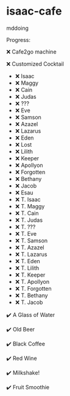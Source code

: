 # isaac-cafe
mddoing

Progress:

❌ Cafe2go machine

❌ Customized Cocktail
- ❌ Isaac
- ❌ Maggy
- ❌ Cain
- ❌ Judas
- ❌ ???
- ❌ Eve
- ❌ Samson
- ❌ Azazel
- ❌ Lazarus
- ❌ Eden
- ❌ Lost
- ❌ Lilith
- ❌ Keeper
- ❌ Apollyon
- ❌ Forgotten
- ❌ Bethany
- ❌ Jacob
- ❌ Esau
- ❌ T. Isaac
- ❌ T. Maggy
- ❌ T. Cain
- ❌ T. Judas
- ❌ T. ???
- ❌ T. Eve
- ❌ T. Samson
- ❌ T. Azazel
- ❌ T. Lazarus
- ❌ T. Eden
- ❌ T. Lilith
- ❌ T. Keeper
- ❌ T. Apollyon
- ❌ T. Forgotten
- ❌ T. Bethany
- ❌ T. Jacob

✔️ A Glass of Water

✔️ Old Beer

✔️ Black Coffee

✔️ Red Wine

✔️ Milkshake!

✔️ Fruit Smoothie
